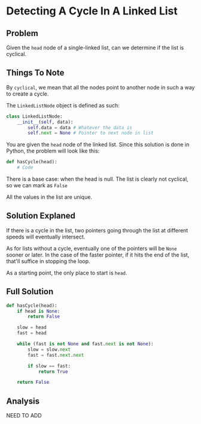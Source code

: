 # Detecting A Cycle In A Linked List

## Problem

Given the `head` node of a single-linked list, can we determine if the list is cyclical.

## Things To Note

By `cyclical`, we mean that all the nodes point to another node in such a way to create a cycle.

The `LinkedListNode` object is defined as such:

```python
class LinkedListNode:
    __init__(self, data):
        self.data = data # Whatever the data is
        self.next = None # Pointer to next node in list
```

You are given the `head` node of the linked list.
Since this solution is done in Python, the problem will look like this:

```python
def hasCycle(head):
    # Code
```

There is a base case: when the head is null. The list is clearly not cyclical, so we can mark as `False`

All the values in the list are unique.

## Solution Explaned

If there is a cycle in the list, two pointers going through the list at different speeds will eventually intersect.

As for lists without a cycle, eventually one of the pointers will be `None` sooner or later. In the case of
the faster pointer, if it hits the end of the list, that'll suffice in stopping the loop.

As a starting point, the only place to start is `head`.

## Full Solution

```python
def hasCycle(head):
    if head is None:
        return False

    slow = head
    fast = head

    while (fast is not None and fast.next is not None):
        slow = slow.next
        fast = fast.next.next

        if slow == fast:
            return True

    return False
```

## Analysis

NEED TO ADD
